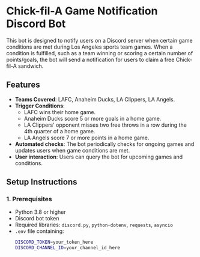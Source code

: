 # Chick-fil-A Game Notification Discord Bot

This bot is designed to notify users on a Discord server when certain game conditions are met during Los Angeles sports team games. When a condition is fulfilled, such as a team winning or scoring a certain number of points/goals, the bot will send a notification for users to claim a free Chick-fil-A sandwich.

## Features

- **Teams Covered**: LAFC, Anaheim Ducks, LA Clippers, LA Angels.
- **Trigger Conditions**:
  - LAFC wins their home game.
  - Anaheim Ducks score 5 or more goals in a home game.
  - LA Clippers' opponent misses two free throws in a row during the 4th quarter of a home game.
  - LA Angels score 7 or more points in a home game.
- **Automated checks**: The bot periodically checks for ongoing games and updates users when game conditions are met.
- **User interaction**: Users can query the bot for upcoming games and conditions.

## Setup Instructions

### 1. Prerequisites

- Python 3.8 or higher
- Discord bot token
- Required libraries: `discord.py`, `python-dotenv`, `requests`, `asyncio`
- `.env` file containing:
  ```bash
  DISCORD_TOKEN=your_token_here
  DISCORD_CHANNEL_ID=your_channel_id_here
